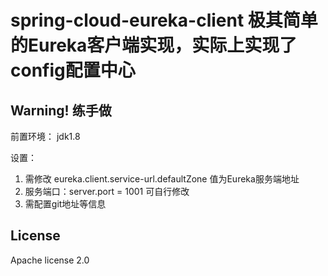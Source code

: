 # spring-cloud-eureka-client 极其简单的Eureka客户端实现，实际上实现了config配置中心

## Warning! 练手做

前置环境：
jdk1.8

设置：

 1. 需修改 eureka.client.service-url.defaultZone 值为Eureka服务端地址
 2. 服务端口：server.port = 1001 可自行修改
 3. 需配置git地址等信息
 
## License
Apache license 2.0
 
